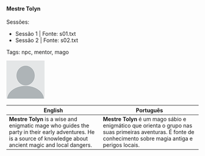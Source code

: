 
#### Mestre Tolyn

Sessões:  
- Sessão 1 | Fonte: s01.txt  
- Sessão 2 | Fonte: s02.txt

Tags: npc, mentor, mago

![Mestre Tolyn](blank.png)

| English | Português |
|---------|-----------|
| **Mestre Tolyn** is a wise and enigmatic mage who guides the party in their early adventures. He is a source of knowledge about ancient magic and local dangers. | **Mestre Tolyn** é um mago sábio e enigmático que orienta o grupo nas suas primeiras aventuras. É fonte de conhecimento sobre magia antiga e perigos locais. |

